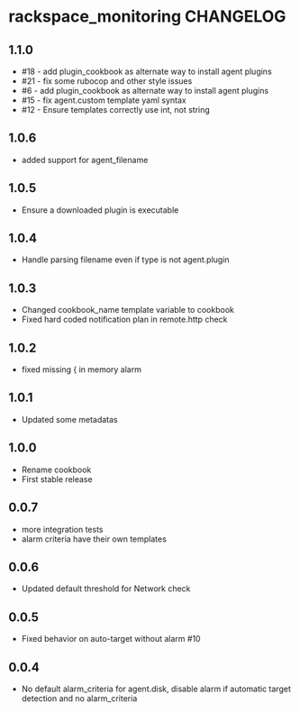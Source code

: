 rackspace_monitoring CHANGELOG
==================

1.1.0
-----
- #18 - add plugin_cookbook as alternate way to install agent plugins
- #21 - fix some rubocop and other style issues
- #6  - add plugin_cookbook as alternate way to install agent plugins
- #15 - fix agent.custom template yaml syntax
- #12 - Ensure templates correctly use int, not string

1.0.6
-----
- added support for agent_filename

1.0.5
-----
- Ensure a downloaded plugin is executable

1.0.4
-----
- Handle parsing filename even if type is not agent.plugin

1.0.3
-----
- Changed cookbook_name template variable to cookbook
- Fixed hard coded notification plan in remote.http check

1.0.2
-----
- fixed missing { in memory alarm

1.0.1
-----
- Updated some metadatas

1.0.0
-----
- Rename cookbook
- First stable release

0.0.7
-----
- more integration tests
- alarm criteria have their own templates

0.0.6
-----
- Updated default threshold for Network check

0.0.5
-----
- Fixed behavior on auto-target without alarm #10

0.0.4
-----
- No default alarm_criteria for agent.disk, disable alarm if automatic target detection and no alarm_criteria
